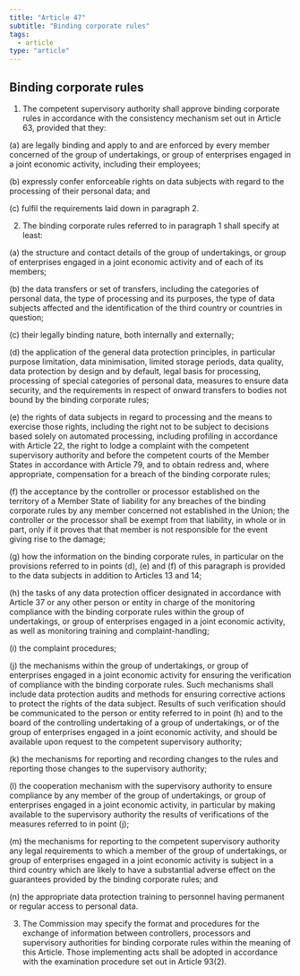 ```yaml
---
title: "Article 47"
subtitle: "Binding corporate rules"
tags:
  - article
type: "article"
---
```

## Binding corporate rules

1. The competent supervisory authority shall approve binding corporate rules in accordance with the consistency mechanism set out in Article 63, provided that they:

(a) are legally binding and apply to and are enforced by every member concerned of the group of undertakings, or group of enterprises engaged in a joint economic activity, including their employees;

(b) expressly confer enforceable rights on data subjects with regard to the processing of their personal data; and

(c) fulfil the requirements laid down in paragraph 2.

2. The binding corporate rules referred to in paragraph 1 shall specify at least:

(a) the structure and contact details of the group of undertakings, or group of enterprises engaged in a joint economic activity and of each of its members;

(b) the data transfers or set of transfers, including the categories of personal data, the type of processing and its purposes, the type of data subjects affected and the identification of the third country or countries in question;

(c) their legally binding nature, both internally and externally;

(d) the application of the general data protection principles, in particular purpose limitation, data minimisation, limited storage periods, data quality, data protection by design and by default, legal basis for processing, processing of special categories of personal data, measures to ensure data security, and the requirements in respect of onward transfers to bodies not bound by the binding corporate rules;

(e) the rights of data subjects in regard to processing and the means to exercise those rights, including the right not to be subject to decisions based solely on automated processing, including profiling in accordance with Article 22, the right to lodge a complaint with the competent supervisory authority and before the competent courts of the Member States in accordance with Article 79, and to obtain redress and, where appropriate, compensation for a breach of the binding corporate rules;

(f) the acceptance by the controller or processor established on the territory of a Member State of liability for any breaches of the binding corporate rules by any member concerned not established in the Union; the controller or the processor shall be exempt from that liability, in whole or in part, only if it proves that that member is not responsible for the event giving rise to the damage;

(g) how the information on the binding corporate rules, in particular on the provisions referred to in points (d), (e) and (f) of this paragraph is provided to the data subjects in addition to Articles 13 and 14;

(h) the tasks of any data protection officer designated in accordance with Article 37 or any other person or entity in charge of the monitoring compliance with the binding corporate rules within the group of undertakings, or group of enterprises engaged in a joint economic activity, as well as monitoring training and complaint-handling;

(i) the complaint procedures;

(j) the mechanisms within the group of undertakings, or group of enterprises engaged in a joint economic activity for ensuring the verification of compliance with the binding corporate rules. Such mechanisms shall include data protection audits and methods for ensuring corrective actions to protect the rights of the data subject. Results of such verification should be communicated to the person or entity referred to in point (h) and to the board of the controlling undertaking of a group of undertakings, or of the group of enterprises engaged in a joint economic activity, and should be available upon request to the competent supervisory authority;

(k) the mechanisms for reporting and recording changes to the rules and reporting those changes to the supervisory authority;

(l) the cooperation mechanism with the supervisory authority to ensure compliance by any member of the group of undertakings, or group of enterprises engaged in a joint economic activity, in particular by making available to the supervisory authority the results of verifications of the measures referred to in point (j);

(m) the mechanisms for reporting to the competent supervisory authority any legal requirements to which a member of the group of undertakings, or group of enterprises engaged in a joint economic activity is subject in a third country which are likely to have a substantial adverse effect on the guarantees provided by the binding corporate rules; and

(n) the appropriate data protection training to personnel having permanent or regular access to personal data.

3. The Commission may specify the format and procedures for the exchange of information between controllers, processors and supervisory authorities for binding corporate rules within the meaning of this Article. Those implementing acts shall be adopted in accordance with the examination procedure set out in Article 93(2).
